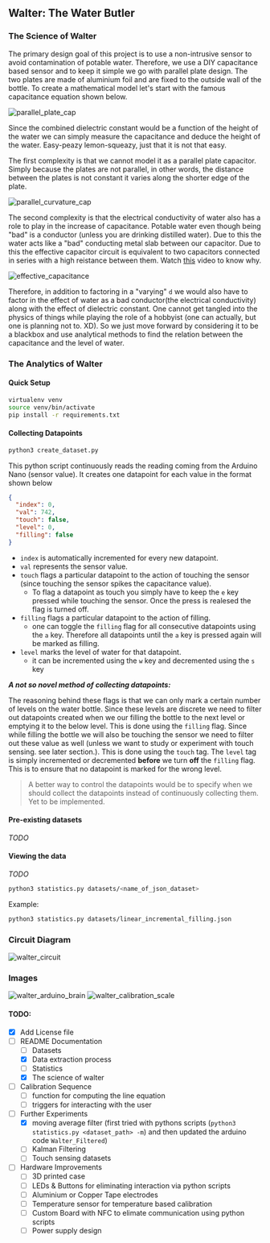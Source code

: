 ## Walter: The Water Butler

### The Science of Walter

The primary design goal of this project is to use a non-intrusive sensor to avoid contamination of potable water. Therefore, we use a DIY capacitance based sensor and to keep it simple we go with parallel plate design. The two plates are made of aluminium foil and are fixed to the outside wall of the bottle. To create a mathematical model let's start with the famous capacitance equation shown below.

![parallel_plate_cap](docs/parallel_plate_cap.gif)

Since the combined dielectric constant would be a function of the height of the water we can simply measure the capacitance and deduce the height of the water. Easy-peazy lemon-squeazy, just that it is not that easy.

The first complexity is that we cannot model it as a parallel plate capacitor. Simply because the plates are not parallel, in other words, the distance between the plates is not constant it varies along the shorter edge of the plate.

![parallel_curvature_cap](docs/parallel_curvature_cap.png)

The second complexity is that the electrical conductivity of water also has a role to play in the increase of capacitance. Potable water even though being "bad" is a conductor (unless you are drinking distilled water). Due to this the water acts like a "bad" conducting metal slab between our capacitor. Due to this the effective capacitor circuit is equivalent to two capacitors connected in series with a high reistance between them. Watch [this](https://www.youtube.com/watch?v=ygADYZEBmtc) video to know why.

![effective_capacitance](docs/effective_capacitance.png)

Therefore, in addition to factoring in a "varying" `d` we would also have to factor in the effect of water as a bad conductor(the electrical conductivity) along with the effect of dielectric constant. One cannot get tangled into the physics of things while playing the role of a hobbyist (one can actually, but one is planning not to. XD). So we just move forward by considering it to be a blackbox and use analytical methods to find the relation between the capacitance and the level of water.

### The Analytics of Walter

#### Quick Setup
```bash
virtualenv venv
source venv/bin/activate
pip install -r requirements.txt
```

#### Collecting Datapoints

```bash
python3 create_dataset.py
```

This python script continuously reads the reading coming from the Arduino Nano (sensor value). It creates one datapoint for each value in the format shown below

```json
{
  "index": 0,
  "val": 742,
  "touch": false,
  "level": 0,
  "filling": false
}
```

* `index` is automatically incremented for every new datapoint.
* `val` represents the sensor value.
* `touch` flags a particular datapoint to the action of touching the sensor (since touching the sensor spikes the capacitance value).
  * To flag a datapoint as touch you simply have to keep the `e` key pressed while touching the sensor. Once the press is realesed the flag is turned off.
* `filling` flags a particular datapoint to the action of filling.
  * one can toggle the `filling` flag for all consecutive datapoints using the `a` key. Therefore all datapoints until the `a` key is pressed again will be marked as filling.
* `level` marks the level of water for that datapoint.
  * it can be incremented using the `w` key and decremented using the `s` key

***A not so novel method of collecting datapoints:***

The reasoning behind these flags is that we can only mark a certain number of levels on the water bottle. Since these levels are discrete we need to filter out datapoints created when we our filling the bottle to the next level or emptying it to the below level. This is done using the `filling` flag. Since while filling the bottle we will also be touching the sensor we need to filter out these value as well (unless we want to study or experiment with touch sensing. see later section.). This is done using the `touch` tag. The `level` tag is simply incremented or decremented **before** we turn **off** the `filling` flag. This is to ensure that no datapoint is marked for the wrong level.

> A better way to control the datapoints would be to specify when we should collect the datapoints instead of continuously collecting them. Yet to be implemented.

#### Pre-existing datasets

*TODO*

#### Viewing the data

*TODO*

```bash
python3 statistics.py datasets/<name_of_json_dataset>
```

Example:
```bash
python3 statistics.py datasets/linear_incremental_filling.json
```

### Circuit Diagram
![walter_circuit](docs/walter_circuit.png)

### Images
![walter_arduino_brain](docs/walter_arduino_brain.jpeg)
![walter_calibration_scale](docs/walter_calibration_scale.jpeg)

#### TODO:
* [x] Add License file
* [ ] README Documentation
  * [ ] Datasets
  * [x] Data extraction process
  * [ ] Statistics
  * [x] The science of walter
* [ ] Calibration Sequence
  * [ ] function for computing the line equation
  * [ ] triggers for interacting with the user
* [ ] Further Experiments
  * [x] moving average filter (first tried with pythons scripts (`python3 statistics.py <dataset_path> -m`) and then updated the arduino code `Walter_Filtered`)
  * [ ] Kalman Filtering
  * [ ] Touch sensing datasets
* [ ] Hardware Improvements
  * [ ] 3D printed case
  * [ ] LEDs & Buttons for eliminating interaction via python scripts
  * [ ] Aluminium or Copper Tape electrodes
  * [ ] Temperature sensor for temperature based calibration
  * [ ] Custom Board with NFC to elimate communication using python scripts
  * [ ] Power supply design
